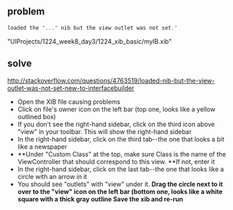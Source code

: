 
## problem

```Objective-c
loaded the "..." nib but the view outlet was not set.'
```

"UIProjects/1224_week8_day3/1224_xib_basic/myIB.xib"

## solve

http://stackoverflow.com/questions/4763519/loaded-nib-but-the-view-outlet-was-not-set-new-to-interfacebuilder

- Open the XIB file causing problems
- Click on file's owner icon on the left bar (top one, looks like a yellow outlined box)
- If you don't see the right-hand sidebar, click on the third icon above "view" in your toolbar. This will show the right-hand sidebar
- In the right-hand sidebar, click on the third tab--the one that looks a bit like a newspaper
- **Under "Custom Class" at the top, make sure Class is the name of the ViewController that should correspond to this view. **If not, enter it
- In the right-hand sidebar, click on the last tab--the one that looks like a circle with an arrow in it
- You should see "outlets" with "view" under it. **Drag the circle next to it over to the "view" icon on the left bar (bottom one, looks like a white square with a thick gray outline
Save the xib and re-run**

